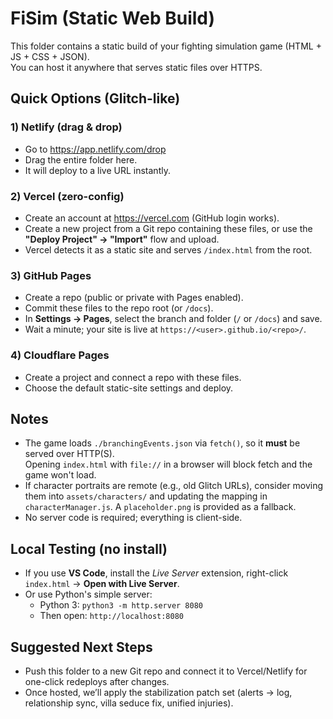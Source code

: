 # FiSim (Static Web Build)

This folder contains a static build of your fighting simulation game (HTML + JS + CSS + JSON).  
You can host it anywhere that serves static files over HTTPS.

## Quick Options (Glitch-like)

### 1) Netlify (drag & drop)
- Go to https://app.netlify.com/drop
- Drag the entire folder here.
- It will deploy to a live URL instantly.

### 2) Vercel (zero-config)
- Create an account at https://vercel.com (GitHub login works).
- Create a new project from a Git repo containing these files, or use the **"Deploy Project" → "Import"** flow and upload.
- Vercel detects it as a static site and serves `/index.html` from the root.

### 3) GitHub Pages
- Create a repo (public or private with Pages enabled).
- Commit these files to the repo root (or `/docs`).
- In **Settings → Pages**, select the branch and folder (`/` or `/docs`) and save.
- Wait a minute; your site is live at `https://<user>.github.io/<repo>/`.

### 4) Cloudflare Pages
- Create a project and connect a repo with these files.
- Choose the default static-site settings and deploy.

## Notes

- The game loads `./branchingEvents.json` via `fetch()`, so it **must** be served over HTTP(S).  
  Opening `index.html` with `file://` in a browser will block fetch and the game won't load.
- If character portraits are remote (e.g., old Glitch URLs), consider moving them into `assets/characters/` and
  updating the mapping in `characterManager.js`. A `placeholder.png` is provided as a fallback.
- No server code is required; everything is client-side.

## Local Testing (no install)
- If you use **VS Code**, install the *Live Server* extension, right-click `index.html` → **Open with Live Server**.
- Or use Python's simple server:
  - Python 3: `python3 -m http.server 8080`
  - Then open: `http://localhost:8080`

## Suggested Next Steps
- Push this folder to a new Git repo and connect it to Vercel/Netlify for one-click redeploys after changes.
- Once hosted, we’ll apply the stabilization patch set (alerts → log, relationship sync, villa seduce fix, unified injuries).